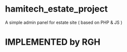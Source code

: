 # hamitech_estate_project
A simple admin panel for estate site ( based on PHP & JS ) 

# IMPLEMENTED by RGH
